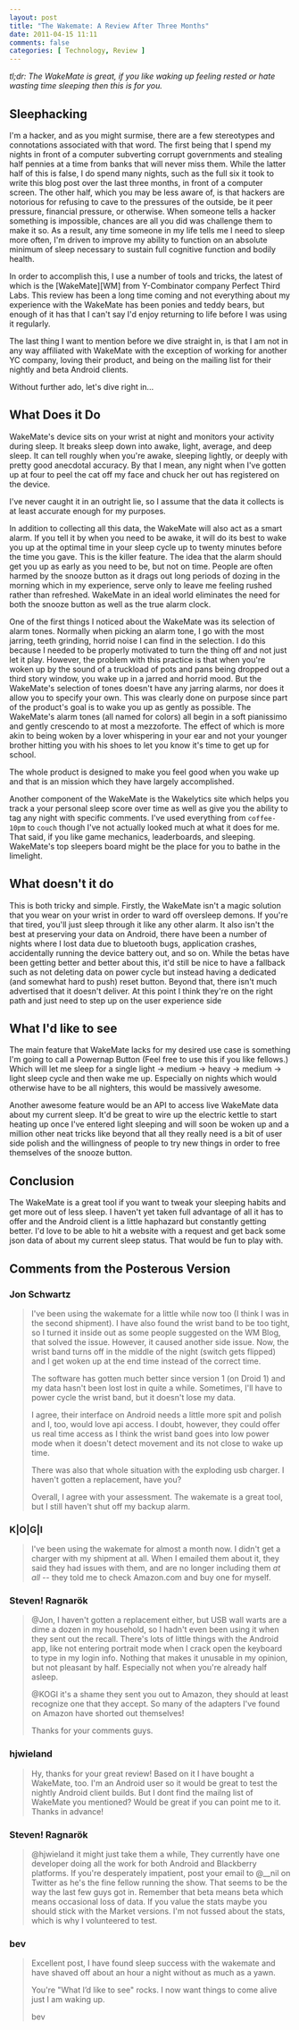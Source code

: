 ```yaml
---
layout: post
title: "The Wakemate: A Review After Three Months"
date: 2011-04-15 11:11
comments: false
categories: [ Technology, Review ]
---
```


*tl;dr: The WakeMate is great, if you like waking up feeling rested or hate
wasting time sleeping then this is for you.*

## Sleephacking ##
I'm a hacker, and as you might surmise, there are a few stereotypes and
connotations associated with that word. The first being that I spend my nights
in front of a computer subverting corrupt governments and stealing half pennies
at a time from banks that will never miss them. While the latter half of this is
false, I do spend many nights, such as the full six it took to write this blog
post over the last three months, in front of a computer screen. The other half,
which you may be less aware of, is that hackers are notorious for refusing to
cave to the pressures of the outside, be it peer pressure, financial pressure,
or otherwise. When someone tells a hacker something is impossible, chances are
all you did was challenge them to make it so. As a result, any time someone in
my life tells me I need to sleep more often, I'm driven to improve my ability to
function on an absolute minimum of sleep necessary to sustain full cognitive
function and bodily health.

In order to accomplish this, I use a number of tools and tricks, the latest of
which is the [WakeMate][WM] from Y-Combinator company Perfect Third Labs. This
review has been a long time coming and not everything about my experience with
the WakeMate has been ponies and teddy bears, but enough of it has that I can't
say I'd enjoy returning to life before I was using it regularly.

The last thing I want to mention before we dive straight in, is that I am not in
any way affiliated with WakeMate with the exception of working for another YC
company, loving their product, and being on the mailing list for their nightly
and beta Android clients.

Without further ado, let's dive right in...

## What Does it Do ##
WakeMate's device sits on your wrist at night and monitors your activity during
sleep. It breaks sleep down into awake, light, average, and deep sleep. It can
tell roughly when you're awake, sleeping lightly, or deeply with pretty good
anecdotal accuracy. By that I mean, any night when I've gotten up at four to
peel the cat off my face and chuck her out has registered on the device.

I've never caught it in an outright lie, so I assume that the data it collects
is at least accurate enough for my purposes.

In addition to collecting all this data, the WakeMate will also act as a smart
alarm. If you tell it by when you need to be awake, it will do its best to wake
you up at the optimal time in your sleep cycle up to twenty minutes before the
time you gave. This is the killer feature. The idea that the alarm should get
you up as early as you need to be, but not on time. People are often harmed by
the snooze button as it drags out long periods of dozing in the morning which in
my experience, serve only to leave me feeling rushed rather than refreshed.
WakeMate in an ideal world eliminates the need for both the snooze button as
well as the true alarm clock.

One of the first things I noticed about the WakeMate was its selection of alarm
tones. Normally when picking an alarm tone, I go with the most jarring, teeth
grinding, horrid noise I can find in the selection. I do this because I needed
to be properly motivated to turn the thing off and not just let it play.
However, the problem with this practice is that when you're woken up by the
sound of a truckload of pots and pans being dropped out a third story window,
you wake up in a jarred and horrid mood. But the WakeMate's selection of tones
doesn't have any jarring alarms, nor does it allow you to specify your own. This
was clearly done on purpose since part of the product's goal is to wake you up
as gently as possible. The WakeMate's alarm tones (all named for colors) all
begin in a soft pianissimo and gently crescendo to at most a mezzoforte. The
effect of which is more akin to being woken by a lover whispering in your ear
and not your younger brother hitting you with his shoes to let you know it's
time to get up for school.

The whole product is designed to make you feel good when you wake up and
that is an mission which they have largely accomplished.

Another component of the WakeMate is the Wakelytics site which helps you
track a your personal sleep score over time as well as give you the ability to
tag any night with specific comments. I've used everything from `coffee-10pm` to
`couch` though I've not actually looked much at what it does for me. That said,
if you like game mechanics, leaderboards, and sleeping. WakeMate's top sleepers
board might be the place for you to bathe in the limelight.

## What doesn't it do ##
This is both tricky and simple. Firstly, the WakeMate isn't a magic solution
that you wear on your wrist in order to ward off oversleep demons. If you're
that tired, you'll just sleep through it like any other alarm. It also
isn't the best at preserving your data on Android, there have been a number of
nights where I lost data due to bluetooth bugs, application crashes,
accidentally running the device battery out, and so on. While the betas have
been getting better and better about this, it'd still be nice to have a fallback
such as not deleting data on power cycle but instead having a dedicated (and
somewhat hard to push) reset button. Beyond that, there isn't much advertised
that it doesn't deliver. At this point I think they're on the right path and
just need to step up on the user experience side

## What I'd like to see ##
The main feature that WakeMate lacks for my desired use case is something I'm
going to call a Powernap Button (Feel free to use this if you like fellows.)
Which will let me sleep for a single light -&gt; medium -&gt; heavy -&gt;
medium -&gt; light sleep cycle and then wake me up. Especially on nights which
would otherwise have to be all nighters, this would be massively awesome.

Another awesome feature would be an API to access live WakeMate data
about my current sleep. It'd be great to wire up the electric kettle to start
heating up once I've entered light sleeping and will soon be woken up and a
million other neat tricks like  beyond that all they really need is a bit of
user side polish and the willingness of people to try new things in order to
free themselves of the snooze button.

## Conclusion ##
The WakeMate is a great tool if you want to tweak your sleeping habits and get
more out of less sleep. I haven't yet taken full advantage of all it has to
offer and the Android client is a little haphazard but constantly getting
better. I'd love to be able to hit a website with a request and get back some
json data of about my current sleep status. That would be fun to play with.

## Comments from the Posterous Version ##
### Jon Schwartz
> I've been using the wakemate for a little while now too (I think I was in
> the second shipment). I have also found the wrist band to be too tight, so I
> turned it inside out as some people suggested on the WM Blog, that solved the
> issue. However, it caused another side issue. Now, the wrist band turns off in
> the middle of the night (switch gets flipped) and I get woken up at the end
> time instead of the correct time.
> 
> The software has gotten much better since version 1 (on Droid 1) and my data
> hasn't been lost lost in quite a while. Sometimes, I'll have to power cycle
> the wrist band, but it doesn't lose my data.
> 
> I agree, their interface on Android needs a little more spit and polish and I,
> too, would love api access. I doubt, however, they could offer us real time
> access as I think the wrist band goes into low power mode when it doesn't
> detect movement and its not close to wake up time.
> 
> There was also that whole situation with the exploding usb charger. I haven't
> gotten a replacement, have you?
> 
> Overall, I agree with your assessment. The wakemate is a great tool, but I
> still haven't shut off my backup alarm.

### K|O|G|I
> I've been using the wakemate for almost a month now. I didn't get a charger
> with my shipment at all. When I emailed them about it, they said they had
> issues with them, and are no longer including them *at all* -- they told me
> to check Amazon.com and buy one for myself.

### Steven! Ragnarök
> @Jon, I haven't gotten a replacement either, but USB wall warts are a dime a
> dozen in my household, so I hadn't even been using it when they sent out the
> recall. There's lots of little things with the Android app, like not entering
> portrait mode when I crack open the keyboard to type in my login info. Nothing
> that makes it unusable in my opinion, but not pleasant by half. Especially not
> when you're already half asleep.
> 
> @KOGI it's a shame they sent you out to Amazon, they should at least recognize
> one that they accept. So many of the adapters I've found on Amazon have
> shorted out themselves!
> 
> Thanks for your comments guys.

### hjwieland
> Hy, thanks for your great review! Based on it I have bought a WakeMate, too.
> I'm an Android user so it would be great to test the nightly Android client
> builds. But I dont find the mailng list of WakeMate you mentioned? Would be
> great if you can point me to it. Thanks in advance!

### Steven! Ragnarök
> @hjwieland it might just take them a while, They currently have one developer
> doing all the work for both Android and Blackberry platforms. If you're
> desperately impatient, post your email to @__nil on Twitter as he's the fine
> fellow running the show. That seems to be the way the last few guys got in.
> Remember that beta means beta which means occasional loss of data. If you
> value the stats maybe you should stick with the Market versions. I'm not
> fussed about the stats, which is why I volunteered to test.

### bev
> Excellent post, I have found sleep success with the wakemate and have shaved
> off about an hour a night without as much as a yawn.
> 
> You're "What I’d like to see" rocks. I now want things to come alive just I am
> waking up.
> 
> bev
